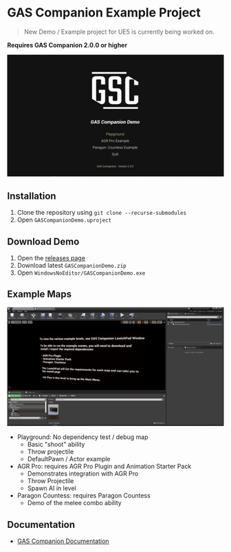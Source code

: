 # GAS Companion Example Project

> New Demo / Example project for UE5 is currently being worked on.

**Requires GAS Companion 2.0.0 or higher**

![](main_menu.png)

## Installation

1. Clone the repository using `git clone --recurse-submodules`
1. Open `GASCompanionDemo.uproject`

## Download Demo

1. Open the [releases page](https://github.com/GASCompanion/GASCompanionDemo/releases)
2. Download latest `GASCompanionDemo.zip`
3. Open `WindowsNoEditor/GASCompanionDemo.exe`

## Example Maps

![](editor_viewport.png)

- Playground: No dependency test / debug map
    - Basic "shoot" ability
    - Throw projectile
    - DefaultPawn / Actor example
- AGR Pro: requires AGR Pro Plugin and Animation Starter Pack
    - Demonstrates integration with AGR Pro
    - Throw Projectile
    - Spawn AI in level 
- Paragon Countess: requires Paragon Countess
    - Demo of the melee combo ability

## Documentation

- [GAS Companion Documentation](https://gascompanion.github.io/)
